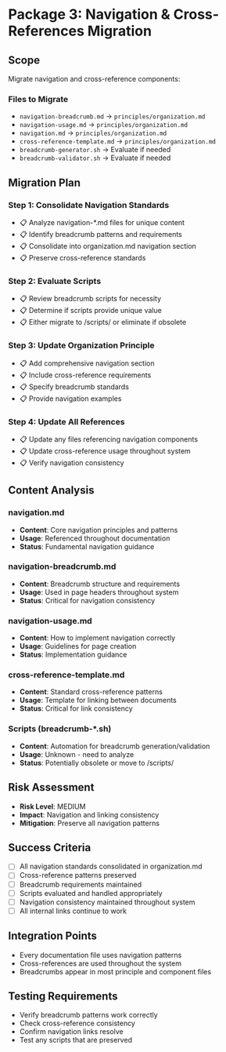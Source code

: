 
# Package 3: Navigation & Cross-References Migration

## Scope
Migrate navigation and cross-reference components:

### Files to Migrate
- `navigation-breadcrumb.md` → `principles/organization.md`
- `navigation-usage.md` → `principles/organization.md`
- `navigation.md` → `principles/organization.md`
- `cross-reference-template.md` → `principles/organization.md`
- `breadcrumb-generator.sh` → Evaluate if needed
- `breadcrumb-validator.sh` → Evaluate if needed

## Migration Plan

### Step 1: Consolidate Navigation Standards
- 📋 Analyze navigation-*.md files for unique content
- 📋 Identify breadcrumb patterns and requirements
- 📋 Consolidate into organization.md navigation section
- 📋 Preserve cross-reference standards

### Step 2: Evaluate Scripts
- 📋 Review breadcrumb scripts for necessity
- 📋 Determine if scripts provide unique value
- 📋 Either migrate to /scripts/ or eliminate if obsolete

### Step 3: Update Organization Principle
- 📋 Add comprehensive navigation section
- 📋 Include cross-reference requirements
- 📋 Specify breadcrumb standards
- 📋 Provide navigation examples

### Step 4: Update All References
- 📋 Update any files referencing navigation components
- 📋 Update cross-reference usage throughout system
- 📋 Verify navigation consistency

## Content Analysis

### navigation.md
- **Content**: Core navigation principles and patterns
- **Usage**: Referenced throughout documentation
- **Status**: Fundamental navigation guidance

### navigation-breadcrumb.md
- **Content**: Breadcrumb structure and requirements
- **Usage**: Used in page headers throughout system
- **Status**: Critical for navigation consistency

### navigation-usage.md
- **Content**: How to implement navigation correctly
- **Usage**: Guidelines for page creation
- **Status**: Implementation guidance

### cross-reference-template.md
- **Content**: Standard cross-reference patterns
- **Usage**: Template for linking between documents
- **Status**: Critical for link consistency

### Scripts (breadcrumb-*.sh)
- **Content**: Automation for breadcrumb generation/validation
- **Usage**: Unknown - need to analyze
- **Status**: Potentially obsolete or move to /scripts/

## Risk Assessment
- **Risk Level**: MEDIUM
- **Impact**: Navigation and linking consistency
- **Mitigation**: Preserve all navigation patterns

## Success Criteria
- [ ] All navigation standards consolidated in organization.md
- [ ] Cross-reference patterns preserved
- [ ] Breadcrumb requirements maintained
- [ ] Scripts evaluated and handled appropriately
- [ ] Navigation consistency maintained throughout system
- [ ] All internal links continue to work

## Integration Points
- Every documentation file uses navigation patterns
- Cross-references are used throughout the system
- Breadcrumbs appear in most principle and component files

## Testing Requirements
- Verify breadcrumb patterns work correctly
- Check cross-reference consistency
- Confirm navigation links resolve
- Test any scripts that are preserved
